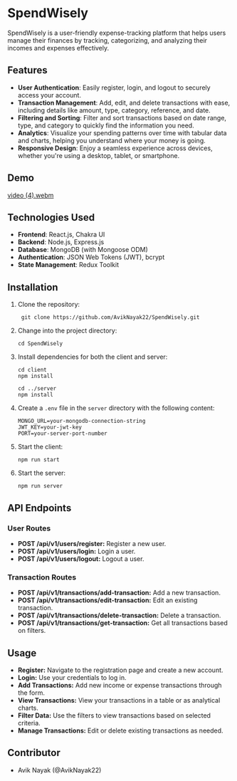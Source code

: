 # SpendWisely

SpendWisely is a user-friendly expense-tracking platform that helps users manage their finances by tracking, categorizing, and analyzing their incomes and expenses effectively.
## Features

- **User Authentication**: Easily register, login, and logout to securely access your account.
- **Transaction Management**: Add, edit, and delete transactions with ease, including details like amount, type, category, reference, and date.
- **Filtering and Sorting**: Filter and sort transactions based on date range, type, and category to quickly find the information you need.
- **Analytics**: Visualize your spending patterns over time with tabular data and charts, helping you understand where your money is going.
- **Responsive Design**: Enjoy a seamless experience across devices, whether you're using a desktop, tablet, or smartphone.

## Demo
[video (4).webm](https://github.com/AvikNayak22/SpendWisely/assets/110925067/b0103e40-5296-4965-a444-87b21d83657f)


## Technologies Used

- **Frontend**: React.js, Chakra UI
- **Backend**: Node.js, Express.js
- **Database**: MongoDB (with Mongoose ODM)
- **Authentication**: JSON Web Tokens (JWT), bcrypt
- **State Management**: Redux Toolkit

## Installation

1. Clone the repository:
   
   ```
    git clone https://github.com/AvikNayak22/SpendWisely.git
   ```
2. Change into the project directory: 
   ```
   cd SpendWisely
   ```
3. Install dependencies for both the client and server:
   ```
   cd client
   npm install
   ```
   ```
   cd ../server
   npm install
   ```
4. Create a `.env` file in the `server` directory with the following content:
   ```
   MONGO_URL=your-mongodb-connection-string
   JWT_KEY=your-jwt-key
   PORT=your-server-port-number
   ```
5. Start the client:
   ```
   npm run start
   ```
6. Start the server:
   ```
   npm run server
   ```
## API Endpoints
### User Routes
- **POST /api/v1/users/register:** Register a new user.
- **POST /api/v1/users/login:** Login a user.
- **POST /api/v1/users/logout:** Logout a user.
### Transaction Routes
- **POST /api/v1/transactions/add-transaction:** Add a new transaction.
- **POST /api/v1/transactions/edit-transaction:** Edit an existing transaction.
- **POST /api/v1/transactions/delete-transaction:** Delete a transaction.
- **POST /api/v1/transactions/get-transaction:** Get all transactions based on filters.

## Usage
- **Register:** Navigate to the registration page and create a new account.
- **Login:** Use your credentials to log in.
- **Add Transactions:** Add new income or expense transactions through the form.
- **View Transactions:** View your transactions in a table or as analytical charts.
- **Filter Data:** Use the filters to view transactions based on selected criteria.
- **Manage Transactions:** Edit or delete existing transactions as needed.

## Contributor
- Avik Nayak (@AvikNayak22)
